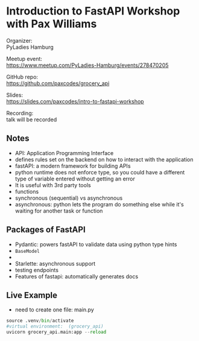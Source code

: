 # Introduction to FastAPI Workshop with Pax Williams

Organizer:  
PyLadies Hamburg

Meetup event:  
https://www.meetup.com/PyLadies-Hamburg/events/278470205

GitHub repo:  
https://github.com/paxcodes/grocery_api

Slides:  
https://slides.com/paxcodes/intro-to-fastapi-workshop

Recording:  
talk will be recorded

## Notes
- API:  Application Programming Interface
- defines rules set on the backend on how to interact with the application
- fastAPI:  a modern framework for building APIs
- python runtime does not enforce type, so you could have a different type of variable entered without getting an error
- It is useful with 3rd party tools
- functions
-   synchronous (sequential) vs asynchronous
-   asynchronous:  python lets the program do something else while it's waiting for another task or function

## Packages of FastAPI
- Pydantic: powers fastAPI to validate data using python type hints
-   `BaseModel`
-   
- Starlette:  asynchronous support
-   testing endpoints
- Features of fastapi:  automatically generates docs

## Live Example
- need to create one file:  main.py

```python
source .venv/bin/activate
#virtual environment:  (grocery_api)
uvicorn grocery_api.main:app --reload


```

